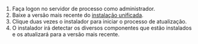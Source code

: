 1. Faça logon no servidor de processo como administrador.
2. Baixe a versão mais recente do [instalação unificada](http://aka.ms/unifiedinstaller).
3. Clique duas vezes o instalador para iniciar o processo de atualização.
4. O instalador irá detectar os diversos componentes que estão instalados e os atualizará para a versão mais recente.

